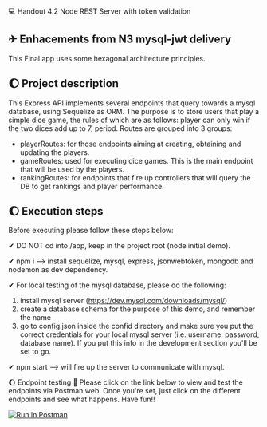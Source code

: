 💻 Handout 4.2 Node REST Server with token validation

## ✈ Enhacements from N3 mysql-jwt delivery
This Final app uses some hexagonal architecture principles.

## 🌔 Project description
This Express API implements several endpoints that query towards a mysql database, using Sequelize as ORM. The purpose is to store users that play a simple dice game, the rules of which are as follows: player can only win if the two dices add up to 7, period.
Routes are grouped into 3 groups:
* playerRoutes: for those endpoints aiming at creating, obtaining and updating the players.
* gameRoutes: used for executing dice games. This is the main endpoint that will be used by the players.
* rankingRoutes: for endpoints that fire up controllers that will query the DB to get rankings and player performance.

## 🌔 Execution steps
Before executing please follow these steps below:

✔ DO NOT cd into /app, keep in the project root (node initial demo).

✔ npm i --> install sequelize, mysql, express, jsonwebtoken, mongodb and nodemon as dev dependency.

✔ For local testing of the mysql database, please do the following:
1. install mysql server (https://dev.mysql.com/downloads/mysql/)
2. create a database schema for the purpose of this demo, and remember the name
3. go to config.json inside the confid directory and make sure you put the correct credentials for your local mysql server (i.e. username, password, database name). If you put this info in the development section you'll be set to go.

✔ npm start --> will fire up the server to communicate with mysql.

🌔 Endpoint testing 🚀
Please click on the link below to view and test the endpoints via Postman web.
Once you're set, just click on the different endpoints and see what happens. Have fun!!

[![Run in Postman](https://run.pstmn.io/button.svg)](https://app.getpostman.com/run-collection/25968116-a9919201-a75b-410b-84f3-dc68481519ed?action=collection%2Ffork&collection-url=entityId%3D25968116-a9919201-a75b-410b-84f3-dc68481519ed%26entityType%3Dcollection%26workspaceId%3D57d04225-0c95-4842-86b9-1798df87390b)